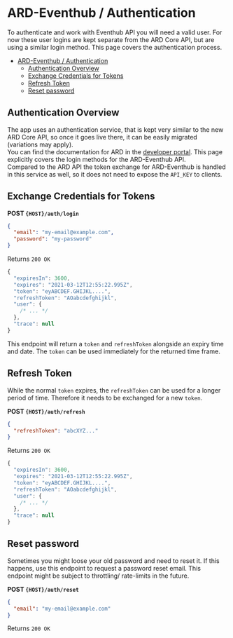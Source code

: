 # ARD-Eventhub / Authentication

To authenticate and work with Eventhub API you will need a valid user. For now these user logins are kept separate from the ARD Core API, but are using a similar login method. This page covers the authentication process.  

- [ARD-Eventhub / Authentication](#ard-eventhub--authentication)
  - [Authentication Overview](#authentication-overview)
  - [Exchange Credentials for Tokens](#exchange-credentials-for-tokens)
  - [Refresh Token](#refresh-token)
  - [Reset password](#reset-password)

## Authentication Overview

The app uses an authentication service, that is kept very similar to the new ARD Core API, so once it goes live there, it can be easily migrated (variations may apply).  
You can find the documentation for ARD in the [developer portal](https://developer.ard.de/core-api-v2-roles-and-access-control). This page explicitly covers the login methods for the ARD-Eventhub API.  
Compared to the ARD API the token exchange for ARD-Eventhub is handled in this service as well, so it does not need to expose the `API_KEY` to clients.  

## Exchange Credentials for Tokens

**POST `{HOST}/auth/login`**

```json
{
  "email": "my-email@example.com",
  "password": "my-password"
}
```

Returns `200 OK`

```js
{
  "expiresIn": 3600,
  "expires": "2021-03-12T12:55:22.995Z",
  "token": "eyABCDEF.GHIJKL....",
  "refreshToken": "AOabcdefghijkl",
  "user": {
    /* ... */
  },
  "trace": null
}
```

This endpoint will return a `token` and `refreshToken` alongside an expiry time and date. The `token` can be used immediately for the returned time frame.

## Refresh Token

While the normal `token` expires, the `refreshToken` can be used for a longer period of time. Therefore it needs to be exchanged for a new `token`.  

**POST `{HOST}/auth/refresh`**

```json
{
  "refreshToken": "abcXYZ..."
}
```

Returns `200 OK`

```js
{
  "expiresIn": 3600,
  "expires": "2021-03-12T12:55:22.995Z",
  "token": "eyABCDEF.GHIJKL....",
  "refreshToken": "AOabcdefghijkl",
  "user": {
    /* ... */
  },
  "trace": null
}
```

## Reset password

Sometimes you might loose your old password and need to reset it. If this happens, use this endpoint to request a password reset email. This endpoint might be subject to throttling/ rate-limits in the future.  

**POST `{HOST}/auth/reset`**

```json
{
  "email": "my-email@example.com"
}
```

Returns `200 OK`
